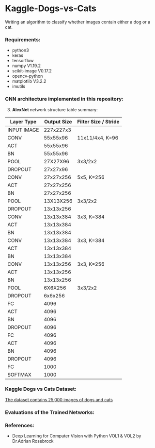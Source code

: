 # Kaggle-Dogs-vs-Cats
Writing an algorithm to classify whether images contain either a dog or a cat.

### Requirements:
* python3
* keras
* tensorflow
* numpy V1.19.2
* scikit-image V0.17.2
* opencv-python
* matplotlib V3.2.2
* imutils 

### CNN architecture implemented in this repository:
3. **AlexNet** network structure table summary:

Layer Type | Output Size | Filter Size / Stride
---------- | ------------| -----------
INPUT IMAGE | 227x227x3 |
CONV | 55x55x96 | 11x11/4x4, K=96
ACT  | 55x55x96 | 
BN | 55x55x96 | 
POOL | 27X27X96 | 3x3/2x2
DROPOUT | 27x27x96 |
CONV | 27x27x256 | 5x5, K=256
ACT  | 27x27x256 | 
BN | 27x27x256 | 
POOL | 13X13X256 | 3x3/2x2
DROPOUT | 13x13x256 |
CONV | 13x13x384 | 3x3, K=384
ACT  | 13x13x384 | 
BN | 13x13x384 | 
CONV | 13x13x384 | 3x3, K=384
ACT  | 13x13x384 | 
BN | 13x13x384 | 
CONV | 13x13x256 | 3x3, K=256
ACT  | 13x13x256 | 
BN | 13x13x256 | 
POOL | 6X6X256 | 3x3/2x2
DROPOUT | 6x6x256|
FC | 4096 |
ACT | 4096 |
BN | 4096 |
DROPOUT |4096|
FC | 4096 |
ACT | 4096 |
BN | 4096 |
DROPOUT | 4096 |
FC | 1000 |
SOFTMAX | 1000 |

### Kaggle Dogs vs Cats Dataset:
[The dataset contains 25,000 images of dogs and cats](https://www.kaggle.com/c/dogs-vs-cats/data)

### Evaluations of the Trained Networks:


### References:
* Deep Learning for Computer Vision with Python VOL1 & VOL2 by Dr.Adrian Rosebrock



